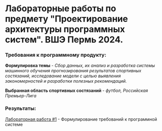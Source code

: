 # Лабораторные работы по предмету "Проектирование архитектуры программных систем". ВШЭ Пермь 2024.

### Требования к программному продукту:

**Формулировка темы** - *Сбор данных, их анализ и разработка системы машинного обучения прогнозирования результатов спортивных состязаний, исследование модели с целью выявления закономерностей и разработки полезных рекомендаций.*

**Выбранная область спортивных состязаний** - *футбол, Российская Премьер-Лига*

### Результаты:

[Лабораторная работа #1](./lab_work_1) - Формулирование требований к программной системе